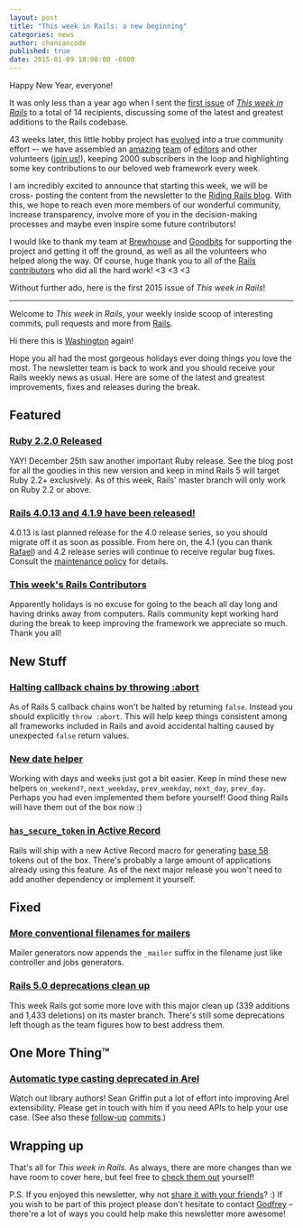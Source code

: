 ```yaml
---
layout: post
title: "This week in Rails: a new beginning"
categories: news
author: chancancode
published: true
date: 2015-01-09 18:00:00 -0800
---
```


Happy New Year, everyone!

It was only less than a year ago when I sent the [first issue][first-issue] of
[*This week in Rails*][subscribe] to a total of 14 recipients, discussing some
of the latest and greatest additions to the Rails codebase.

43 weeks later, this little hobby project has [evolved][backstory] into a true
community effort –- we have assembled an [amazing][kasper] [team][greg] of
[editors][washington] and other volunteers ([join us!][godfrey-email]), keeping
2000 subscribers in the loop and highlighting some key contributions to our
beloved web framework every week.

I am incredibly excited to announce that starting this week, we will be cross-
posting the content from the newsletter to the [Riding Rails blog][blog]. With
this, we hope to reach even more members of our wonderful community, increase
transparency, involve more of you in the decision-making processes and maybe
even inspire some future contributors!

I would like to thank my team at [Brewhouse][brewhouse] and [Goodbits][goodbits]
for supporting the project and getting it off the ground, as well as all the
volunteers who helped along the way. Of course, huge thank you to all of the
[Rails contributors][contributors] who did all the hard work! <3 <3 <3

Without further ado, here is the first 2015 issue of *This week in Rails*!

* * *

Welcome to _This week in Rails_, your weekly inside scoop of interesting commits, pull requests and more from [Rails](https://github.com/rails/rails).

Hi there this is [Washington](https://twitter.com/huoxito) again!

Hope you all had the most gorgeous holidays ever doing things you love the most. The newsletter team is back to work and you should receive your Rails weekly news as usual. Here are some of the latest and greatest improvements, fixes and releases during the break.

## Featured

### [Ruby 2.2.0 Released](https://www.ruby-lang.org/en/news/2014/12/25/ruby-2-2-0-released)

YAY! December 25th saw another important Ruby release. See the blog post for all the goodies in this new version and keep in mind Rails 5 will target Ruby 2.2+ exclusively. As of this week, Rails' master branch will only work on Ruby 2.2 or above.

### [Rails 4.0.13 and 4.1.9 have been released!](https://rubyonrails.org/2015/1/6/Rails-4-1-9-and-4-0-13-have-been-released)

4.0.13 is last planned release for the 4.0 release series, so you should migrate off it as soon as possible. From here on, the 4.1 (you can thank [Rafael](https://github.com/rafaelfranca)) and 4.2 release series will continue to receive regular bug fixes. Consult the [maintenance policy](http://guides.rubyonrails.org/maintenance_policy.html) for details.

### [This week's Rails Contributors](http://contributors.rubyonrails.org/contributors/in-time-window/this-week)

Apparently holidays is no excuse for going to the beach all day long and having drinks away from computers. Rails community kept working hard during the break to keep improving the framework we appreciate so much. Thank you all!

## New Stuff

### [Halting callback chains by throwing :abort](https://github.com/rails/rails/pull/17227)

As of Rails 5 callback chains won't be halted by returning `false`. Instead you should explicitly `throw :abort`. This will help keep things consistent among all frameworks included in Rails and avoid accidental halting caused by unexpected `false` return values.

### [New date helper](https://github.com/rails/rails/pull/18335)

Working with days and weeks just got a bit easier. Keep in mind these new helpers `on_weekend?`, `next_weekday`, `prev_weekday`, `next_day`, `prev_day`. Perhaps you had even implemented them before yourself! Good thing Rails will have them out of the box now :)

### [`has_secure_token` in Active Record](https://github.com/rails/rails/pull/18217)

Rails will ship with a new Active Record macro for generating [base 58](https://github.com/rails/rails/pull/18347) tokens out of the box. There's probably a large amount of applications already using this feature. As of the next major release you won't need to add another dependency or implement it yourself.

## Fixed

### [More conventional filenames for mailers](https://github.com/rails/rails/pull/18074)

Mailer generators now appends the `_mailer` suffix in the filename just like controller and jobs generators.

### [Rails 5.0 deprecations clean up](https://github.com/rails/rails/pull/18325)

This week Rails got some more love with this major clean up (339 additions and 1,433 deletions) on its master branch. There's still some deprecations left though as the team figures how to best address them.

## One More Thing™

### [Automatic type casting deprecated in Arel](https://twitter.com/sgrif/status/548645759856300033)

Watch out library authors! Sean Griffin put a lot of effort into improving Arel extensibility. Please get in touch with him if you need APIs to help your use case. (See also these [follow-up](https://github.com/rails/arel/commit/6160bfbda1d1781c3b08a33ec4955f170e95be11) [commits](https://github.com/rails/rails/compare/266ff700011d...f916aa247bdd).)

## Wrapping up

That's all for _This week in Rails_. As always, there are more changes than we have room to cover here, but feel free to [check them out](https://github.com/rails/rails) yourself!

P.S. If you enjoyed this newsletter, why not [share it with your friends](http://rails-weekly.goodbits.io)? :) If you wish to be part of this project please don't hesitate to contact [Godfrey](mailto:godfrey@brewhouse.io) – there're a lot of ways you could help make this newsletter more awesome!

[first-issue]: http://us3.campaign-archive1.com/?u=2721e27ce456363785acc5405&id=d1b48a0b9d
[subscribe]: http://rails-weekly.goodbits.io
[backstory]: http://brewhouse.io/blog/2014/04/24/this-week-in-rails-the-backstory.html
[kasper]: https://twitter.com/kaspth
[greg]: https://twitter.com/gregmolnar
[washington]: https://twitter.com/huoxito
[godfrey-email]: mailto:godfrey@brewhouse.io
[blog]: https://rubyonrails.org
[brewhouse]: http://brewhouse.io
[goodbits]: http://goodbits.io
[contributors]: http://contributors.rubyonrails.org

